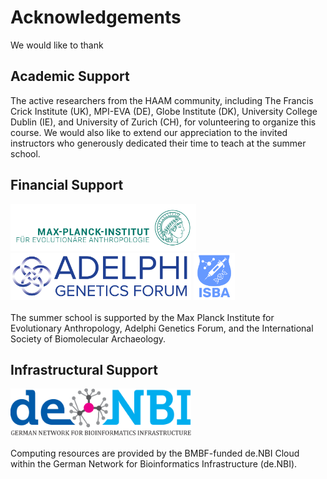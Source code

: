 # Acknowledgements

We would like to thank

<!-- tabs:start -->

## **Academic Support**

<p>
	The active researchers from the HAAM community, including The Francis Crick Institute (UK), MPI-EVA (DE), Globe Institute (DK), University College Dublin (IE), and University of Zurich (CH), for volunteering to organize this course. We would also like to extend our appreciation to the invited instructors who generously dedicated their time to teach at the summer school.
</p>

## **Financial Support**

<p>
	<a  href="https://www.eva.mpg.de/"><img src="assets/images/logos/MPI_Logo_DE_CMYK_green.png" height=75px padding=5px margin=10px></a>
	<a  href="https://adelphigenetics.org"><img src="assets/images/logos/AGF_Logo.png" height=75px padding=5px margin=10px></a>
	<a  href="https://www.isbarch.org/"><img src="assets/images/logos/isba.svg" height=75px padding=5px margin=10px></a>
	<br>
	<br>
	The summer school is supported by the Max Planck Institute for Evolutionary Anthropology, Adelphi Genetics Forum, and the International Society of Biomolecular Archaeology.
</p> 

## **Infrastructural Support**

<p>
	<a  href="https://cloud.denbi.de/"><img src="assets/images/logos/denbi-logo-color.svg" height=75px padding=5px margin=10px></a>
	<br>
	<br>
	Computing resources are provided by the BMBF-funded de.NBI Cloud within the German Network for Bioinformatics Infrastructure (de.NBI).
</p> 

<!-- tabs:end -->
